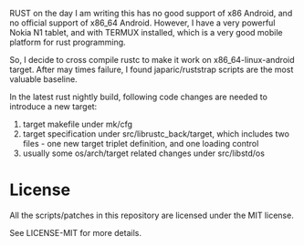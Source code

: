 RUST on the day I am writing this has no good support of x86 Android, and no official support of x86_64 Android.
However, I have a very powerful Nokia N1 tablet, and with TERMUX installed, which is a very good mobile platform for rust programming.

So, I decide to cross compile rustc to make it work on x86_64-linux-android target.
After may times failure, I found japaric/ruststrap scripts are the most valuable baseline.

In the latest rust nightly build, following code changes are needed to introduce a new target:
1) target makefile under mk/cfg
2) target specification under src/librustc_back/target, which includes two files - one new target triplet definition, and one loading control
3) usually some os/arch/target related changes under src/libstd/os

# License

All the scripts/patches in this repository are licensed under the MIT license.

See LICENSE-MIT for more details.

[1.0.0]: https://www.dropbox.com/sh/qfbt03ys2qkhsxs/AAB-bhnmUMG8ihNPcrz5twRYa/1.0.0?dl=0
[1.1.0]: https://www.dropbox.com/sh/qfbt03ys2qkhsxs/AAAkav_PiigmCnwCU4CrMNjHa/1.1.0?dl=0
[1.2.0-beta]: https://www.dropbox.com/sh/qfbt03ys2qkhsxs/AAAmWy67Hx4znnHkG1TKzrOPa/1.2.0-beta?dl=0
[Nightlies]: https://www.dropbox.com/sh/qfbt03ys2qkhsxs/AACxFoD1OrxDXURzj5wX0IYUa?dl=0
